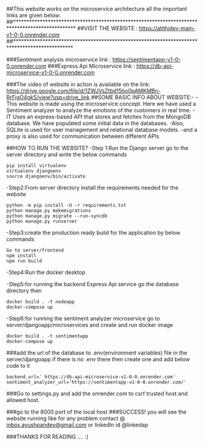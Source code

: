 ##This website works on the microservice architecture all the important links are given below:
##***********************************************************************************************
##VISIT THE WEBSITE : https://atithidev-main-v1-0-0.onrender.com 
##**********************************************************************************************

###Sentiment analysis microservice link  :  https://sentimentapp-v1-0-0.onrender.com
###Express Api Microservice link : https://db-api-microservice-v1-0-0.onrender.com


###The video  of website in action is available on the link:  https://drive.google.com/file/d/1ZWJVsZtbd15ho0pAMKMBn-RrFigO4gkS/view?usp=drive_link 
##SOME BASIC INFO ABOUT WEBSITE:-
 -This website is made using the microservice concept. Here we have used a Sentiment analyzer to analyze the emotions of the customers in real time.
 -IT Uses an express-based API that stores and fetches from the MongoDB database. We have populated some initial data in the databases.
 -Also, SQLite is used for user management and relational database models.
 -and a proxy is also used for communication between different APIs

##HOW TO RUN THE WEBSITE?
 -Step 1:Run the Django server go to the server directory and write the below commands
 ```
 pip install virtualenv
 virtualenv djangoenv
source djangoenv/bin/activate
```

 -Step2:From server directory install the requirements needed for the website
 ```
python -m pip install -U -r requirements.txt
python manage.py makemigrations
python manage.py migrate --run-syncdb
python manage.py runserver
```

 -Step3:create the production ready build for the application by below commands 
 ```
Go to server/frontend 
npm install
npm run build 
```

 -Step4:Run the docker desktop 

 -Step5:for running the backend Express Api service go the database directory then
 ```
docker build . -t nodeapp
docker-compose up
```
 -Step6:for running the sentiment analyzer microservice go to server/djangoapp/microservices and create and run docker image 
 ```
docker build . -t sentimentapp
docker-compose up
```

###add the url of the database to .env(environment variables) file in the server/djangoapp if there is  no .env  there then create one and add below code to it 
```
backend_url=' https://db-api-microservice-v1-0-0.onrender.com'
sentiment_analyzer_url='https://sentimentapp-v1-0-0.onrender.com/'
```
###Go to settings.py and add the onrender.com to csrf trusted host and allowed host.


###go to the 8000 port of the local host 
###SUCCESS! you will see the website running like for any problem contact @ inbox.ayushpandey@gmail.com or linkedIn id @linkedap

###THANKS FOR READING ....   :)






